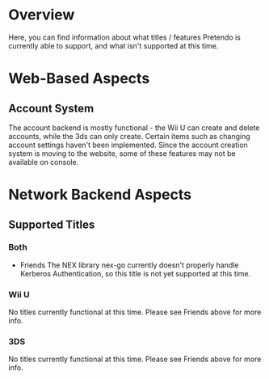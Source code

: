 <!-- TITLE: Compatibility -->
<!-- SUBTITLE: Information on what works and what doesn't. -->

# Overview
Here, you can find information about what titles / features Pretendo is currently able to support, and what isn't supported at this time.

# Web-Based Aspects
## Account System
The account backend is mostly functional - the Wii U can create and delete accounts, while the 3ds can only create. Certain items such as changing account settings haven't been implemented. Since the account creation system is moving to the website, some of these features may not be available on console.

# Network Backend Aspects
## Supported Titles
### Both
* Friends
		The NEX library nex-go currently doesn't properly handle Kerberos Authentication, so this title is not yet supported at this time.
		
### Wii U
No titles currently functional at this time. Please see Friends above for more info.

### 3DS
No titles currently functional at this time. Please see Friends above for more info.